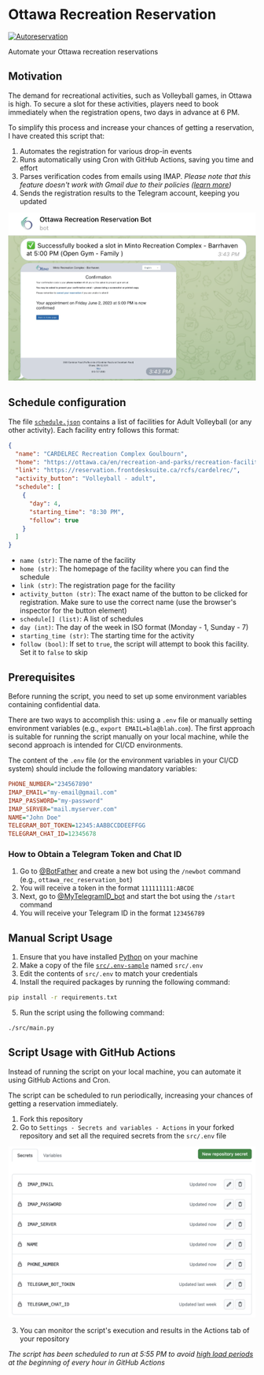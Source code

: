 # Ottawa Recreation Reservation

[![Autoreservation](https://github.com/Amet13/ottawa-recreation-reservation/actions/workflows/autoreservation.yaml/badge.svg)](https://github.com/Amet13/ottawa-recreation-reservation/actions/workflows/autoreservation.yaml)

Automate your Ottawa recreation reservations

## Motivation

The demand for recreational activities, such as Volleyball games, in Ottawa is high. To secure a slot for these activities, players need to book immediately when the registration opens, two days in advance at 6 PM.

To simplify this process and increase your chances of getting a reservation, I have created this script that:

1. Automates the registration for various drop-in events
2. Runs automatically using Cron with GitHub Actions, saving you time and effort
3. Parses verification codes from emails using IMAP. *Please note that this feature doesn't work with Gmail due to their policies ([learn more](https://support.google.com/accounts/answer/6010255))*
4. Sends the registration results to the Telegram account, keeping you updated

![Registration result](img/telegram.png)

## Schedule configuration

The file [`schedule.json`](schedule.json) contains a list of facilities for Adult Volleyball (or any other activity). Each facility entry follows this format:

```json
{
  "name": "CARDELREC Recreation Complex Goulbourn",
  "home": "https://ottawa.ca/en/recreation-and-parks/recreation-facilities/facility-listing/cardelrec-recreation-complex-goulbourn",
  "link": "https://reservation.frontdesksuite.ca/rcfs/cardelrec/",
  "activity_button": "Volleyball - adult",
  "schedule": [
    {
      "day": 4,
      "starting_time": "8:30 PM",
      "follow": true
    }
  ]
}
```

- `name (str)`: The name of the facility
- `home (str)`: The homepage of the facility where you can find the schedule
- `link (str)`: The registration page for the facility
- `activity_button (str)`: The exact name of the button to be clicked for registration. Make sure to use the correct name (use the browser's inspector for the button element)
- `schedule[] (list)`: A list of schedules
- `day (int)`: The day of the week in ISO format (Monday - 1, Sunday - 7)
- `starting_time (str)`: The starting time for the activity
- `follow (bool)`: If set to `true`, the script will attempt to book this facility. Set it to `false` to skip

## Prerequisites

Before running the script, you need to set up some environment variables containing confidential data.

There are two ways to accomplish this: using a `.env` file or manually setting environment variables (e.g., `export EMAIL=bla@blah.com`).
The first approach is suitable for running the script manually on your local machine, while the second approach is intended for CI/CD environments.

The content of the `.env` file (or the environment variables in your CI/CD system) should include the following mandatory variables:

```ini
PHONE_NUMBER="234567890"
IMAP_EMAIL="my-email@gmail.com"
IMAP_PASSWORD="my-password"
IMAP_SERVER="mail.myserver.com"
NAME="John Doe"
TELEGRAM_BOT_TOKEN=12345:AABBCCDDEEFFGG
TELEGRAM_CHAT_ID=12345678
```

### How to Obtain a Telegram Token and Chat ID

1. Go to [@BotFather](https://t.me/BotFather) and create a new bot using the `/newbot` command (e.g., `ottawa_rec_reservation_bot`)
2. You will receive a token in the format `111111111:ABCDE`
3. Next, go to [@MyTelegramID_bot](https://t.me/MyTelegramID_bot) and start the bot using the `/start` command
4. You will receive your Telegram ID in the format `123456789`

## Manual Script Usage

1. Ensure that you have installed [Python](https://www.python.org/downloads/) on your machine
2. Make a copy of the file [`src/.env-sample`](src/.env-sample) named `src/.env`
3. Edit the contents of `src/.env` to match your credentials
4. Install the required packages by running the following command:

```bash
pip install -r requirements.txt
```

5. Run the script using the following command:

```bash
./src/main.py
```

## Script Usage with GitHub Actions

Instead of running the script on your local machine, you can automate it using GitHub Actions and Cron.

The script can be scheduled to run periodically, increasing your chances of getting a reservation immediately.

1. Fork this repository
2. Go to `Settings - Secrets and variables - Actions` in your forked repository and set all the required secrets from the `src/.env` file

![Setting repository secrets](img/secrets.png)

3. You can monitor the script's execution and results in the Actions tab of your repository

*The script has been scheduled to run at 5:55 PM to avoid [high load periods](https://docs.github.com/en/actions/using-workflows/events-that-trigger-workflows#schedule) at the beginning of every hour in GitHub Actions*
